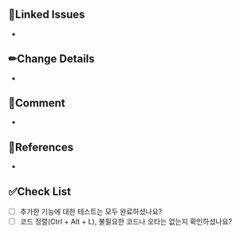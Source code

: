<!--
✅ Resolve: #이슈번호 형태로 입력해 주세요.
ex) Resolve: #123
-->
## 📌Linked Issues
- 

<!--
✅ 변경 사항을 자세히 알려주세요. (why -> what -> how)
-->
## ✏Change Details
- 

<!--
✅ 추가로 전달할 내용이 있다면 적어주세요.
-->
## 💬Comment
-

<!--
✅ 참고한 사이트가 있다면 공유해주세요.
-->
## 📑References
- 

## ✅Check List
- [ ] 추가한 기능에 대한 테스트는 모두 완료하셨나요?
- [ ] 코드 정렬(Ctrl + Alt + L), 불필요한 코드나 오타는 없는지 확인하셨나요?
